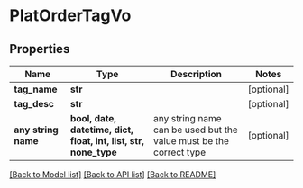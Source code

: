 # PlatOrderTagVo


## Properties
Name | Type | Description | Notes
------------ | ------------- | ------------- | -------------
**tag_name** | **str** |  | [optional] 
**tag_desc** | **str** |  | [optional] 
**any string name** | **bool, date, datetime, dict, float, int, list, str, none_type** | any string name can be used but the value must be the correct type | [optional]

[[Back to Model list]](../README.md#documentation-for-models) [[Back to API list]](../README.md#documentation-for-api-endpoints) [[Back to README]](../README.md)


